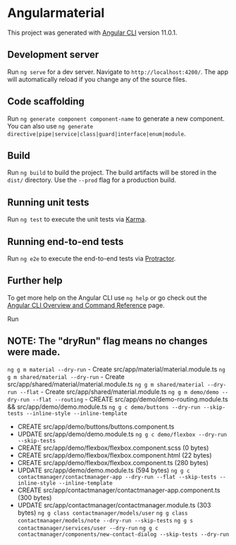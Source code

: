# Angularmaterial

This project was generated with [Angular CLI](https://github.com/angular/angular-cli) version 11.0.1.

## Development server

Run `ng serve` for a dev server. Navigate to `http://localhost:4200/`. The app will automatically reload if you change any of the source files.

## Code scaffolding

Run `ng generate component component-name` to generate a new component. You can also use `ng generate directive|pipe|service|class|guard|interface|enum|module`.

## Build

Run `ng build` to build the project. The build artifacts will be stored in the `dist/` directory. Use the `--prod` flag for a production build.

## Running unit tests

Run `ng test` to execute the unit tests via [Karma](https://karma-runner.github.io).

## Running end-to-end tests

Run `ng e2e` to execute the end-to-end tests via [Protractor](http://www.protractortest.org/).

## Further help

To get more help on the Angular CLI use `ng help` or go check out the [Angular CLI Overview and Command Reference](https://angular.io/cli) page.

Run 
## NOTE: The "dryRun" flag means no changes were made.
`ng g m material --dry-run` - Create src/app/material/material.module.ts
`ng g m shared/material --dry-run` - Create src/app/shared/material/material.module.ts 
`ng g m shared/material --dry-run --flat`  - Create src/app/shared/material.module.ts
`ng g m demo/demo --dry-run --flat --routing` - CREATE src/app/demo/demo-routing.module.ts  && src/app/demo/demo.module.ts 
`ng g c demo/buttons --dry-run --skip-tests --inline-style --inline-template` 
- CREATE src/app/demo/buttons/buttons.component.ts
- UPDATE src/app/demo/demo.module.ts
`ng g c demo/flexbox --dry-run --skip-tests`
- CREATE src/app/demo/flexbox/flexbox.component.scss (0 bytes)
- CREATE src/app/demo/flexbox/flexbox.component.html (22 bytes)
- CREATE src/app/demo/flexbox/flexbox.component.ts (280 bytes)
- UPDATE src/app/demo/demo.module.ts (594 bytes)
`ng g c contactmanager/contactmanager-app --dry-run --flat --skip-tests --inline-style --inline-template`
- CREATE src/app/contactmanager/contactmanager-app.component.ts (300 bytes)
- UPDATE src/app/contactmanager/contactmanager.module.ts (303 bytes)
`ng g class contactmanager/models/user`
`ng g class contactmanager/models/note --dry-run --skip-tests`
`ng g s contactmanager/services/user --dry-run`
`ng g c contactmanager/components/new-contact-dialog --skip-tests --dry-run`
